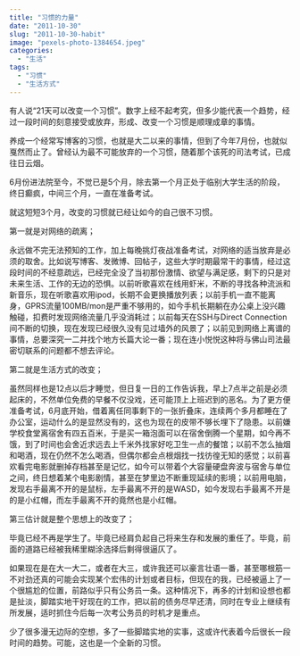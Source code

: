 ```yaml
---
title: "习惯的力量"
date: "2011-10-30"
slug: "2011-10-30-habit"
image: "pexels-photo-1384654.jpeg"
categories: 
  - "生活"
tags: 
  - "习惯"
  - "生活方式"
---
```


有人说“21天可以改变一个习惯”。数字上经不起考究，但多少能代表一个趋势，经过一段时间的刻意接受或放弃，形成、改变一个习惯是顺理成章的事情。

养成一个经常写博客的习惯，也就是大二以来的事情，但到了今年7月份，也就似戛然而止了。曾经认为最不可能放弃的一个习惯，随着那个该死的司法考试，已成往日云烟。

6月份进法院至今，不觉已是5个月，除去第一个月正处于临别大学生活的阶段，终日癫疯，中间三个月，一直在准备考试。

就这短短3个月，改变的习惯就已经让如今的自己很不习惯。

第一就是对网络的疏离；

永远做不完无法预知的工作，加上每晚挑灯夜战准备考试，对网络的适当放弃是必须的取舍。比如说写博客、发微博、回帖子，这些大学时期最常干的事情，经过这段时间的不经意疏远，已经完全没了当初那份激情、欲望与满足感，剩下的只是对未来生活、工作的无边的恐惧。以前听歌喜欢在线用虾米，不断的寻找各种流派和新音乐，现在听歌喜欢用ipod，长期不会更换播放列表；以前手机一直不能离身，GPRS流量100MB/mon是严重不够用的，如今手机长期躺在办公桌上没兴趣触碰，扣费时发现网络流量几乎没消耗过；以前每天在SSH与Direct Connection间不断的切换，现在发现已经很久没有见过墙外的风景了；以前见到网络上离谱的事情，总要深究一二并找个地方长篇大论一番；现在连小悦悦这种将与佛山司法最密切联系的问题都不想去评论。

第二就是生活方式的改变；

虽然同样也是12点以后才睡觉，但日复一日的工作告诉我，早上7点半之前是必须起床的，不然单位免费的早餐不仅没戏，还可能顶上上班迟到的恶名。为了更方便准备考试，6月底开始，借着离任同事剩下的一张折叠床，连续两个多月都睡在了办公室，运动什么的是显然没有的，这也为现在的皮带不够长埋下了隐患。以前嫌学校食堂离宿舍有四五百米，于是买一箱泡面可以在宿舍倒腾一个星期，如今再不饿，到了时间也会舍近求远去上千米外找家好吃卫生一点的餐馆；以前不怎么抽烟和喝酒，现在仍然不怎么喝酒，但偶尔都会点根烟找一找彷徨无知的感觉；以前喜欢看完电影就删掉存档甚至是记忆，如今可以带着个大容量硬盘奔波与宿舍与单位之间，终日想着某个电影剧情，甚至在梦里边不断重现延续的影境；以前用电脑，发现右手最离不开的是鼠标，左手最离不开的是WASD，如今发现右手最离不开是的是小红帽，而左手最离不开的竟然也是小红帽。

第三估计就是整个思想上的改变了；

毕竟已经不再是学生了。毕竟已经肩负起自己将来生存和发展的重任了。毕竟，前面的道路已经被我稀里糊涂选择后剩得很逼仄了。

如果现在是在大一大二，或者在大三，或许我还可以豪言壮语一番，甚至哪根筋一不对劲还真的可能会实现某个宏伟的计划或者目标，但现在的我，已经被逼上了一个很尴尬的位置，前路似乎只有公务员一条。这种情况下，再多的计划和设想也都是扯淡，脚踏实地干好现在的工作，把以前的债务尽早还清，同时在专业上继续有所发展，适时抓住今后每一次考公务员的时机才是重点。

少了很多漫无边际的空想，多了一些脚踏实地的实事，这或许代表着今后很长一段时间的趋势。可能，这也是一个全新的习惯。
